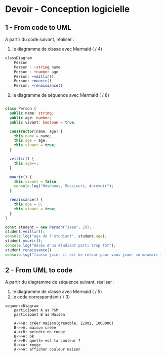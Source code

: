# Devoir - Conception logicielle

## 1 - From code to UML

A partir du code suivant, réaliser :
1. le diagramme de classe avec Mermaid ( / 4)
```ts
classDiagram
    Person
    Person : +string name
    Person : +number age
    Person: +veillir()
    Person: +mourir()
    Person: +renaissance()
```
2. le diagramme de séquence avec Mermaid ( / 8)
```ts
```

```typescript
class Person {
  public name: string;
  public age: number;
  public vivant: boolean = true;

  constructor(name, age) {
    this.name = name;
    this.age = age;
    this.vivant = true;
  }

  veillir() {
    this.age++;
  }

  mourir() {
    this.vivant = false;
    console.log("Mesdames, Messieurs, Aurevoir");
  }

  renaissance() {
    this.age = 0;
    this.vivant = true;
  }
}

const student = new Person("Jean", 20);
student.veillir();
console.log("age de l'étudiant", student.age);
student.mourir();
console.log("décès d'un étudiant parti trop tôt");
student.renaissance()
console.log("fausse joie, il est de retour pour vous jouer un mauvais tour", student.age);
```

## 2 - From UML to code

A partir du diagramme de séquence suivant, réaliser :
1. le diagramme de classe avec Mermaid ( / 5)
2. le code correspondant ( / 3)

```mermaid
sequenceDiagram
    participant A as PGM
    participant B as Maison

    A->>B: créer maison(grenoble, 120m2, 100000€)
    B->>A: maison créée
    A->>B: peindre en rouge
    B->>A: ok
    A->>B: quelle est la couleur ?
    B->>A: rouge
    A->>A: afficher couleur maison
```
